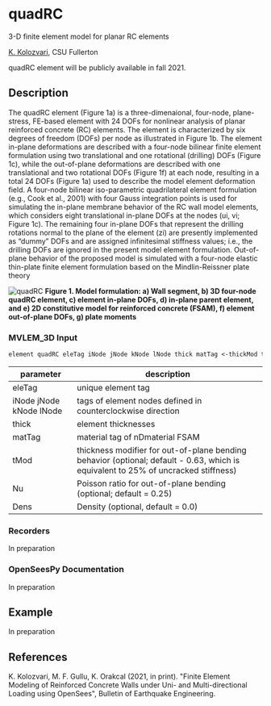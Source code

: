 # quadRC
3-D finite element model for planar RC elements

[K. Kolozvari](mailto:kkolozvari@fullerton.edu), CSU Fullerton<br/>

quadRC element will be publicly available in fall 2021.

## Description

The quadRC element (Figure 1a) is a three-dimenaional, four-node, plane-stress, FE-based element with 24 DOFs for nonlinear analysis of planar reinforced concrete (RC) elements. The element is characterized by six degrees of freedom (DOFs) per node as illustrated in Figure 1b. The element in-plane deformations are described with a four-node bilinear finite element formulation using two translational and one rotational (drilling) DOFs (Figure 1c), while the out-of-plane deformations are described with one translational and two rotational DOFs (Figure 1f) at each node, resulting in a total 24 DOFs (Figure 1a) used to describe the model element deformation field. A four-node bilinear iso-parametric quadrilateral element formulation (e.g., Cook et al., 2001) with four Gauss integration points is used for simulating the in-plane membrane behavior of the RC wall model elements, which considers eight translational in-plane DOFs at the nodes (ui, vi; Figure 1c). The remaining four in-plane DOFs that represent the drilling rotations normal to the plane of the element (zi) are presently implemented as “dummy” DOFs and are assigned infinitesimal stiffness values; i.e., the drilling DOFs are ignored in the present model element formulation. Out-of-plane behavior of the proposed model is simulated with a four-node elastic thin-plate finite element formulation based on the Mindlin-Reissner plate theory

![quadRC](https://user-images.githubusercontent.com/53920372/116842793-a1058300-ab92-11eb-94e9-2a76c2b4f7d9.PNG)
**Figure 1. Model formulation: a) Wall segment, b) 3D four-node quadRC element, c) element in-plane DOFs, d) in-plane parent element, and e) 2D constitutive model for reinforced concrete (FSAM), f) element out-of-plane DOFs, g) plate moments**

### MVLEM_3D Input
```markdown
element quadRC eleTag iNode jNode kNode lNode thick matTag <-thickMod tMod> <-Poisson Nu> <-Density Dens>
```

| parameter | description |
|----------|------------|
| eleTag | unique element tag|
| iNode jNode kNode lNode | tags of element nodes defined in counterclockwise direction|
| thick | element thicknesses|
| matTag | material tag of nDmaterial FSAM |
| tMod | thickness modifier for out-of-plane bending behavior (optional; default - 0.63, which is equivalent to 25% of uncracked stiffness) |
| Nu | Poisson ratio for out-of-plane bending (optional; default = 0.25) |
| Dens | Density (optional, default = 0.0)|

### Recorders

In preparation

### OpenSeesPy Documentation
   
In preparation
   
## Example

In preparation 

## References

K. Kolozvari, M. F. Gullu, K. Orakcal (2021, in print). "Finite Element Modeling of Reinforced Concrete Walls under Uni- and Multi-directional Loading using OpenSees", Bulletin of Earthquake Engineering.
